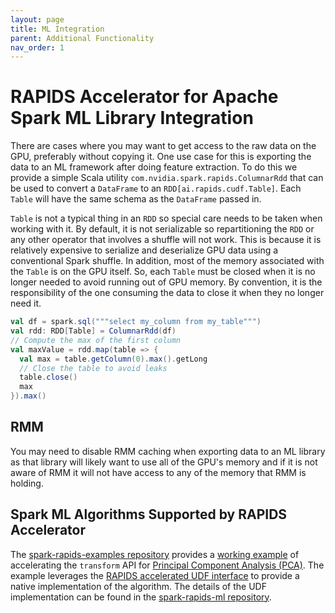```yaml
---
layout: page
title: ML Integration
parent: Additional Functionality
nav_order: 1
---
```

# RAPIDS Accelerator for Apache Spark ML Library Integration

There are cases where you may want to get access to the raw data on the GPU, preferably without
copying it. One use case for this is exporting the data to an ML framework after doing feature
extraction. To do this we provide a simple Scala utility `com.nvidia.spark.rapids.ColumnarRdd` that can
be used to convert a `DataFrame` to an `RDD[ai.rapids.cudf.Table]`. Each `Table` will have the same
schema as the `DataFrame` passed in.

`Table` is not a typical thing in an `RDD` so special care needs to be taken when working with it.
By default, it is not serializable so repartitioning the `RDD` or any other operator that involves
a shuffle will not work. This is because it is relatively expensive to serialize and
deserialize GPU data using a conventional Spark shuffle. In addition, most of the memory associated
with the `Table` is on the GPU itself. So, each `Table` must be closed when it is no longer needed
to avoid running out of GPU memory. By convention, it is the responsibility of the one consuming
the data to close it when they no longer need it.

```scala
val df = spark.sql("""select my_column from my_table""")
val rdd: RDD[Table] = ColumnarRdd(df)
// Compute the max of the first column
val maxValue = rdd.map(table => {
  val max = table.getColumn(0).max().getLong
  // Close the table to avoid leaks
  table.close()
  max
}).max()
```

## RMM
You may need to disable RMM caching when exporting data to an ML library as that library
will likely want to use all of the GPU's memory and if it is not aware of RMM it will not have
access to any of the memory that RMM is holding.

## Spark ML Algorithms Supported by RAPIDS Accelerator

The [spark-rapids-examples repository](https://github.com/NVIDIA/spark-rapids-examples) provides a
[working example](https://github.com/NVIDIA/spark-rapids-examples/tree/branch-22.02/examples/Spark-cuML/pca)
of accelerating the `transform` API for
[Principal Component Analysis (PCA)](https://spark.apache.org/docs/latest/mllib-dimensionality-reduction#principal-component-analysis-pca).
The example leverages the [RAPIDS accelerated UDF interface](rapids-udfs.md) to provide a native
implementation of the algorithm. The details of the UDF implementation can be found in the
[spark-rapids-ml repository](https://github.com/NVIDIA/spark-rapids-ml).
